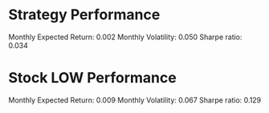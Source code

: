 # Strategy Performance
Monthly Expected Return: 0.002
Monthly Volatility: 0.050
Sharpe ratio: 0.034
# Stock LOW Performance
Monthly Expected Return: 0.009
Monthly Volatility: 0.067
Sharpe ratio: 0.129
